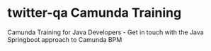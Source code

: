 # twitter-qa Camunda Training
Camunda Training for Java Developers - Get in touch with the Java Springboot approach to Camunda BPM

